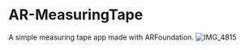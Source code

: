 # AR-MeasuringTape
A simple measuring tape app made with ARFoundation.
![IMG_4815](https://user-images.githubusercontent.com/70047192/170327576-8b296915-6e0a-4e9b-a065-f2ffdf37b5b5.PNG)
